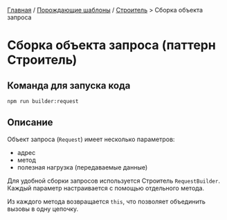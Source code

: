 [Главная](../../../#readme) / [Порождающие шаблоны](../../#readme) / [Строитель](../#readme) > Сборка объекта запроса

# Сборка объекта запроса (паттерн Строитель)

## Команда для запуска кода

```
npm run builder:request
```

## Описание

Объект запроса (`Request`) имеет несколько параметров:

* адрес
* метод
* полезная нагрузка (передаваемые данные)

Для удобной сборки запросов используется Строитель `RequestBuilder`. Каждый параметр настраивается с помощью отдельного метода.

Из каждого метода возвращается `this`, что позволяет объединить вызовы в одну цепочку.
